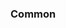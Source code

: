 <!-- Space: Projects -->
<!-- Parent: FlutterLearning -->
<!-- Title: Examples FlutterLearning -->
<!-- Label: Examples -->
<!-- Include: ./../disclaimer.md -->
<!-- Include: ac:toc -->

### Common
